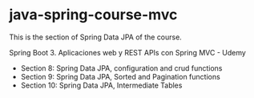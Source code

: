 # java-spring-course-mvc

This is the section of Spring Data JPA of the course.

Spring Boot 3. Aplicaciones web y REST APIs con Spring MVC - Udemy

- Section 8: Spring Data JPA, configuration and crud functions
- Section 9: Spring Data JPA, Sorted and Pagination functions
- Section 10: Spring Data JPA, Intermediate Tables